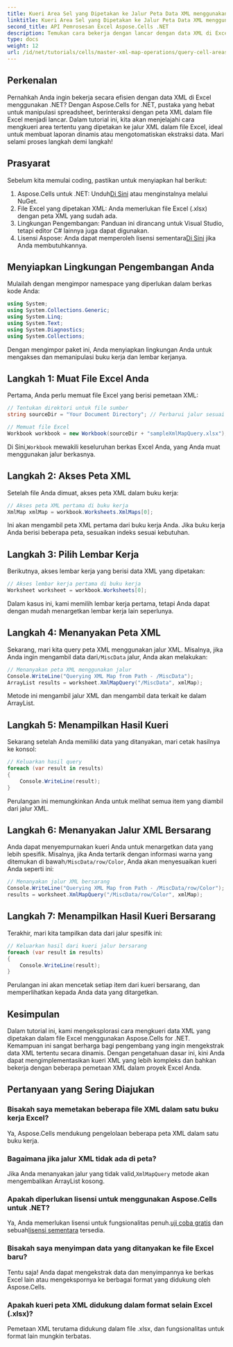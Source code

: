 ```yaml
---
title: Kueri Area Sel yang Dipetakan ke Jalur Peta Data XML menggunakan Aspose.Cells
linktitle: Kueri Area Sel yang Dipetakan ke Jalur Peta Data XML menggunakan Aspose.Cells
second_title: API Pemrosesan Excel Aspose.Cells .NET
description: Temukan cara bekerja dengan lancar dengan data XML di Excel menggunakan Aspose.Cells untuk .NET. Tutorial komprehensif ini memandu Anda melalui proses pencarian area sel yang dipetakan ke jalur XML, yang memungkinkan Anda mengotomatiskan ekstraksi data dan membuat laporan dinamis dengan mudah.
type: docs
weight: 12
url: /id/net/tutorials/cells/master-xml-map-operations/query-cell-areas-mapped-to-xml-data-map-path/
---
```

## Perkenalan

Pernahkah Anda ingin bekerja secara efisien dengan data XML di Excel menggunakan .NET? Dengan Aspose.Cells for .NET, pustaka yang hebat untuk manipulasi spreadsheet, berinteraksi dengan peta XML dalam file Excel menjadi lancar. Dalam tutorial ini, kita akan menjelajahi cara mengkueri area tertentu yang dipetakan ke jalur XML dalam file Excel, ideal untuk membuat laporan dinamis atau mengotomatiskan ekstraksi data. Mari selami proses langkah demi langkah!

## Prasyarat

Sebelum kita memulai coding, pastikan untuk menyiapkan hal berikut:

1.  Aspose.Cells untuk .NET: Unduh[Di Sini](https://releases.aspose.com/cells/net/) atau menginstalnya melalui NuGet.
2. File Excel yang dipetakan XML: Anda memerlukan file Excel (.xlsx) dengan peta XML yang sudah ada.
3. Lingkungan Pengembangan: Panduan ini dirancang untuk Visual Studio, tetapi editor C# lainnya juga dapat digunakan.
4.  Lisensi Aspose: Anda dapat memperoleh lisensi sementara[Di Sini](https://purchase.aspose.com/temporary-license/) jika Anda membutuhkannya.

## Menyiapkan Lingkungan Pengembangan Anda

Mulailah dengan mengimpor namespace yang diperlukan dalam berkas kode Anda:

```csharp
using System;
using System.Collections.Generic;
using System.Linq;
using System.Text;
using System.Diagnostics;
using System.Collections;
```

Dengan mengimpor paket ini, Anda menyiapkan lingkungan Anda untuk mengakses dan memanipulasi buku kerja dan lembar kerjanya.

## Langkah 1: Muat File Excel Anda

Pertama, Anda perlu memuat file Excel yang berisi pemetaan XML:

```csharp
// Tentukan direktori untuk file sumber
string sourceDir = "Your Document Directory"; // Perbarui jalur sesuai kebutuhan

// Memuat file Excel
Workbook workbook = new Workbook(sourceDir + "sampleXmlMapQuery.xlsx");
```

 Di Sini,`Workbook` mewakili keseluruhan berkas Excel Anda, yang Anda muat menggunakan jalur berkasnya.

## Langkah 2: Akses Peta XML

Setelah file Anda dimuat, akses peta XML dalam buku kerja:

```csharp
// Akses peta XML pertama di buku kerja
XmlMap xmlMap = workbook.Worksheets.XmlMaps[0];
```

Ini akan mengambil peta XML pertama dari buku kerja Anda. Jika buku kerja Anda berisi beberapa peta, sesuaikan indeks sesuai kebutuhan.

## Langkah 3: Pilih Lembar Kerja

Berikutnya, akses lembar kerja yang berisi data XML yang dipetakan:

```csharp
// Akses lembar kerja pertama di buku kerja
Worksheet worksheet = workbook.Worksheets[0];
```

Dalam kasus ini, kami memilih lembar kerja pertama, tetapi Anda dapat dengan mudah menargetkan lembar kerja lain seperlunya.

## Langkah 4: Menanyakan Peta XML

Sekarang, mari kita query peta XML menggunakan jalur XML. Misalnya, jika Anda ingin mengambil data dari`/MiscData` jalur, Anda akan melakukan:

```csharp
// Menanyakan peta XML menggunakan jalur
Console.WriteLine("Querying XML Map from Path - /MiscData");
ArrayList results = worksheet.XmlMapQuery("/MiscData", xmlMap);
```

Metode ini mengambil jalur XML dan mengambil data terkait ke dalam ArrayList.

## Langkah 5: Menampilkan Hasil Kueri

Sekarang setelah Anda memiliki data yang ditanyakan, mari cetak hasilnya ke konsol:

```csharp
// Keluarkan hasil query
foreach (var result in results)
{
    Console.WriteLine(result);
}
```

Perulangan ini memungkinkan Anda untuk melihat semua item yang diambil dari jalur XML.

## Langkah 6: Menanyakan Jalur XML Bersarang

 Anda dapat menyempurnakan kueri Anda untuk menargetkan data yang lebih spesifik. Misalnya, jika Anda tertarik dengan informasi warna yang ditemukan di bawah`/MiscData/row/Color`, Anda akan menyesuaikan kueri Anda seperti ini:

```csharp
// Menanyakan jalur XML bersarang
Console.WriteLine("Querying XML Map from Path - /MiscData/row/Color");
results = worksheet.XmlMapQuery("/MiscData/row/Color", xmlMap);
```

## Langkah 7: Menampilkan Hasil Kueri Bersarang

Terakhir, mari kita tampilkan data dari jalur spesifik ini:

```csharp
// Keluarkan hasil dari kueri jalur bersarang
foreach (var result in results)
{
    Console.WriteLine(result);
}
```

Perulangan ini akan mencetak setiap item dari kueri bersarang, dan memperlihatkan kepada Anda data yang ditargetkan.

## Kesimpulan

Dalam tutorial ini, kami mengeksplorasi cara mengkueri data XML yang dipetakan dalam file Excel menggunakan Aspose.Cells for .NET. Kemampuan ini sangat berharga bagi pengembang yang ingin mengekstrak data XML tertentu secara dinamis. Dengan pengetahuan dasar ini, kini Anda dapat mengimplementasikan kueri XML yang lebih kompleks dan bahkan bekerja dengan beberapa pemetaan XML dalam proyek Excel Anda. 

## Pertanyaan yang Sering Diajukan

### Bisakah saya memetakan beberapa file XML dalam satu buku kerja Excel?  
Ya, Aspose.Cells mendukung pengelolaan beberapa peta XML dalam satu buku kerja.

### Bagaimana jika jalur XML tidak ada di peta?  
 Jika Anda menanyakan jalur yang tidak valid,`XmlMapQuery` metode akan mengembalikan ArrayList kosong.

### Apakah diperlukan lisensi untuk menggunakan Aspose.Cells untuk .NET?  
 Ya, Anda memerlukan lisensi untuk fungsionalitas penuh.[uji coba gratis](https://releases.aspose.com/) dan sebuah[lisensi sementara](https://purchase.aspose.com/temporary-license/) tersedia.

### Bisakah saya menyimpan data yang ditanyakan ke file Excel baru?  
Tentu saja! Anda dapat mengekstrak data dan menyimpannya ke berkas Excel lain atau mengekspornya ke berbagai format yang didukung oleh Aspose.Cells.

### Apakah kueri peta XML didukung dalam format selain Excel (.xlsx)?  
Pemetaan XML terutama didukung dalam file .xlsx, dan fungsionalitas untuk format lain mungkin terbatas.